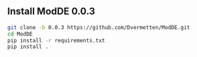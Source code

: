 ## Install ModDE 0.0.3
```bash
git clone -b 0.0.3 https://github.com/Dvermetten/ModDE.git
cd ModDE
pip install -r requirements.txt
pip install .
```